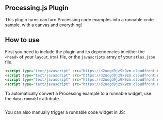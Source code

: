 Processing.js Plugin
--------------------

This plugin turns can turn Processing code examples into a runnable code sample, with a canvas and everything!

How to use
----------

First you need to include the plugin and its dependencies in either the `<head>` of your `layout.html` file, or the `javascripts` array of your `atlas.json` file.

```html
<script type="text/javascript" src="https://d2uogd9jz9k9zm.cloudfront.net/libs/underscore-1.6.0.min.js"></script>
<script type="text/javascript" src="https://d2uogd9jz9k9zm.cloudfront.net/libs/processing-1.4.8.min.js"></script>
<script type="text/javascript" src="https://d2uogd9jz9k9zm.cloudfront.net/libs/codemirror-4.4.min.js"></script>
<script type="text/javascript" src="https://d2uogd9jz9k9zm.cloudfront.net/processingjs/processingjs-0.0.1.min.js"></script>
```

To automatically convert a Processing example to a runnable widget, use the `data-runnable` attribute.

```html
```

You can also manually trigger a runnable code widget in JS:

```js
```